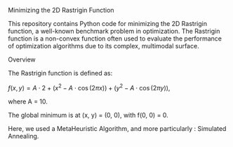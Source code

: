 Minimizing the 2D Rastrigin Function

This repository contains Python code for minimizing the 2D Rastrigin function, a well-known benchmark problem in optimization. The Rastrigin function is a non-convex function often used to evaluate the performance of optimization algorithms due to its complex, multimodal surface.

Overview

The Rastrigin function is defined as:

$f(x, y) = A \cdot 2 + (x^2 - A \cdot \cos(2 \pi x)) + (y^2 - A \cdot \cos(2 \pi y)),$

where A = 10.

The global minimum is at (x, y) = (0, 0), with f(0, 0) = 0.

Here, we used a MetaHeuristic Algorithm, and more particularly : Simulated Annealing.
